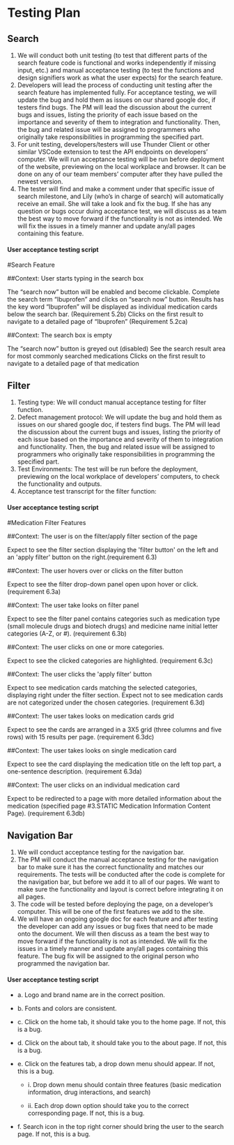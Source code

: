 # Testing Plan

## Search
1. We will conduct both unit testing (to test that different parts of the search feature code is functional and works independently if missing input, etc.) and manual acceptance testing (to test the functions and design signifiers work as what the user expects) for the search feature.
2. Developers will lead the process of conducting unit testing after the search feature has implemented fully. For acceptance testing, we will update the bug and hold them as issues on our shared google doc, if testers find bugs. The PM will lead the discussion about the current bugs and issues, listing the priority of each issue based on the importance and severity of them to integration and functionality. Then, the bug and related issue will be assigned to programmers who originally take responsibilities in programming the specified part.
3. For unit testing, developers/testers will use Thunder Client or other similar VSCode extension to test the API endpoints on developers’ computer. We will run acceptance testing will be run before deployment of the website, previewing on the local workplace and browser. It can be done on any of our team members’ computer after they have pulled the newest version. 
4. The tester will find and make a comment under that specific issue of search milestone, and Lily (who’s in charge of search) will automatically receive an email. She will take a look and fix the bug. If she has any question or bugs occur duing acceptance test, we will discuss as a team the best way to move forward if the functionality is not as intended. We will fix the issues in a timely manner and update any/all pages containing this feature.

#### User acceptance testing script
#Search Feature

##Context: User starts typing in the search box

The “search now” button will be enabled and become clickable.
Complete the search term “Ibuprofen” and clicks on “search now” button. 
Results has the key word “Ibuprofen” will be displayed as individual medication cards below the search bar. (Requirement 5.2b)
Clicks on the first result to navigate to a detailed page of “Ibuprofen” (Requirement 5.2ca)

##Context: The search box is empty

The “search now” button is greyed out (disabled)
See the search result area for most commonly searched medications
Clicks on the first result to navigate to a detailed page of that medication


## Filter
1. Testing type: We will conduct manual acceptance testing for filter function.
2. Defect management protocol: We will update the bug and hold them as issues on our shared google doc, if testers find bugs. The PM will lead the discussion about the current bugs and issues, listing the priority of each issue based on the importance and severity of them to integration and functionality. Then, the bug and related issue will be assigned to programmers who originally take responsibilities in programming the specified part. 
3. Test Environments: The test will be run before the deployment, previewing on the local workplace of developers’ computers, to check the functionality and outputs.
4. Acceptance test transcript for the filter function:

#### User acceptance testing script
#Medication Filter Features

##Context: The user is on the filter/apply filter section of the page

Expect to see the filter section displaying the 'filter button' on the left and an 'apply filter' button on the right.(requirement 6.3)

##Context: The user hovers over or clicks on the filter button

Expect to see the filter drop-down panel open upon hover or click. (requirement 6.3a)

##Context: The user take looks on filter panel

Expect to see the filter panel contains categories such as medication type (small molecule drugs and biotech drugs) and medicine name initial letter categories (A-Z, or #). (requirement 6.3b)

##Context: The user clicks on one or more categories. 

Expect to see the clicked categories are highlighted. (requirement 6.3c)

##Context: The user clicks the 'apply filter' button

Expect to see medication cards matching the selected categories, displaying right under the filter section. Expect not to see medication cards are not categorized under the chosen categories. (requirement 6.3d)

##Context: The user takes looks on medication cards grid

Expect to see the cards are arranged in a 3X5 grid (three columns and five rows) with 15 results per page. (requirement 6.3dc)

##Context: The user takes looks on single medication card

Expect to see the card displaying the medication title on the left top part, a one-sentence description. (requirement 6.3da)

##Context: The user clicks on an individual medication card

Expect to be redirected to a page with more detailed information about the medication (specified page #3.STATIC Medication Information Content Page). (requirement 6.3db)


## Navigation Bar
1. We will conduct acceptance testing for the navigation bar. 
2. The PM will conduct the manual acceptance testing for the navigation bar to make sure it has the correct functionality and matches our requirements. The tests will be conducted after the code is complete for the navigation bar, but before we add it to all of our pages. We want to make sure the functionality and layout is correct before integrating it on all pages. 
3. The code will be tested before deploying the page, on a developer’s computer. This will be one of the first features we add to the site. 
4. We will have an ongoing google doc for each feature and after testing the developer can add any issues or bug fixes that need to be made onto the document. We will then discuss as a team the best way to move forward if the functionality is not as intended. We will fix the issues in a timely manner and update any/all pages containing this feature. The bug fix will be assigned to the original person who programmed the navigation bar. 

#### User acceptance testing script
- a. Logo and brand name are in the correct position.

- b. Fonts and colors are consistent.

- c. Click on the home tab, it should take you to the home page. If not, this is a bug. 

- d. Click on the about tab, it should take you to the about page. If not, this is a bug. 

- e. Click on the features tab, a drop down menu should appear. If not, this is a bug. 

  -  i. Drop down menu should contain three features (basic medication information, drug interactions, and search) 
  
  -  ii. Each drop down option should take you to the correct corresponding page. If not, this is a bug.
  
- f. Search icon in the top right corner should bring the user to the search page. If not, this is a bug. 
